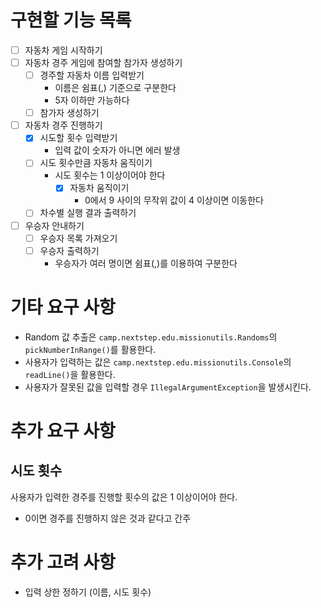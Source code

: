 # 구현할 기능 목록

- [ ] 자동차 게임 시작하기
- [ ] 자동차 경주 게임에 참여할 참가자 생성하기
    - [ ] 경주할 자동차 이름 입력받기
        - 이름은 쉼표(,) 기준으로 구분한다
        - 5자 이하만 가능하다
    - [ ] 참가자 생성하기
- [ ] 자동차 경주 진행하기
    - [x] 시도할 횟수 입력받기
        - 입력 값이 숫자가 아니면 에러 발생
    - [ ] 시도 횟수만큼 자동차 움직이기
        - 시도 횟수는 1 이상이어야 한다
            - [x] 자동차 움직이기
                - 0에서 9 사이의 무작위 값이 4 이상이면 이동한다
    - [ ] 차수별 실행 결과 출력하기
- [ ] 우승자 안내하기
    - [ ] 우승자 목록 가져오기
    - [ ] 우승자 출력하기
        - 우승자가 여러 명이면 쉼표(,)를 이용하여 구분한다

# 기타 요구 사항

- Random 값 추출은 `camp.nextstep.edu.missionutils.Randoms`의 `pickNumberInRange()`를 활용한다.
- 사용자가 입력하는 값은 `camp.nextstep.edu.missionutils.Console`의 `readLine()`을 활용한다.
- 사용자가 잘못된 값을 입력할 경우 `IllegalArgumentException`을 발생시킨다.

# 추가 요구 사항

## 시도 횟수

사용자가 입력한 경주를 진행할 횟수의 값은 1 이상이어야 한다.

- 0이면 경주를 진행하지 않은 것과 같다고 간주

# 추가 고려 사항

- 입력 상한 정하기 (이름, 시도 횟수)
